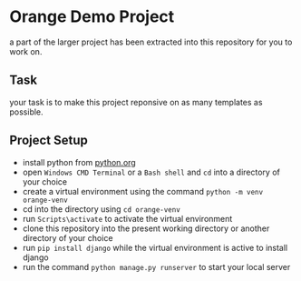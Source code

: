 # Orange Demo Project
a part of the larger project has been extracted into this repository for you to work on.

## Task
your task is to make this project reponsive on as many templates as possible.

## Project Setup
- install python from [python.org](https://www.python.org/downloads/)
- open `Windows CMD Terminal` or a `Bash shell`  and `cd` into a directory of your choice
- create a virtual environment using the command ```python -m venv orange-venv```
- cd into the directory using ```cd orange-venv```
- run ```Scripts\activate``` to activate the virtual environment
- clone this repository into the present working directory or another directory of your choice
- run ```pip install django``` while the virtual environment is active to install django
- run the command `python manage.py runserver` to start your local server
